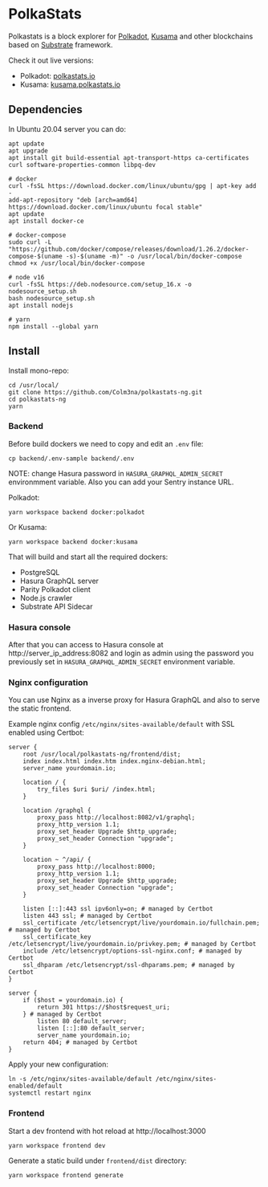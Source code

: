 # PolkaStats

Polkastats is a block explorer for [Polkadot](https://polkadot.network/), [Kusama](https://kusama.network/) and other blockchains based on [Substrate](https://substrate.dev/) framework.

Check it out live versions:

- Polkadot: [polkastats.io](https://polkastats.io)
- Kusama: [kusama.polkastats.io](https://kusama.polkastats.io)

## Dependencies

In Ubuntu 20.04 server you can do:

```
apt update
apt upgrade
apt install git build-essential apt-transport-https ca-certificates curl software-properties-common libpq-dev

# docker
curl -fsSL https://download.docker.com/linux/ubuntu/gpg | apt-key add -
add-apt-repository "deb [arch=amd64] https://download.docker.com/linux/ubuntu focal stable"
apt update
apt install docker-ce

# docker-compose
sudo curl -L "https://github.com/docker/compose/releases/download/1.26.2/docker-compose-$(uname -s)-$(uname -m)" -o /usr/local/bin/docker-compose
chmod +x /usr/local/bin/docker-compose

# node v16
curl -fsSL https://deb.nodesource.com/setup_16.x -o nodesource_setup.sh
bash nodesource_setup.sh
apt install nodejs

# yarn
npm install --global yarn
```

## Install

Install mono-repo:

```
cd /usr/local/
git clone https://github.com/Colm3na/polkastats-ng.git
cd polkastats-ng
yarn
```

### Backend

Before build dockers we need to copy and edit an `.env` file:

```
cp backend/.env-sample backend/.env
```

NOTE: change Hasura password in `HASURA_GRAPHQL_ADMIN_SECRET` environmment variable. Also you can add your Sentry instance URL.

Polkadot:

```
yarn workspace backend docker:polkadot
```

Or Kusama:

```
yarn workspace backend docker:kusama
```

That will build and start all the required dockers:

- PostgreSQL
- Hasura GraphQL server
- Parity Polkadot client
- Node.js crawler
- Substrate API Sidecar

### Hasura console

After that you can access to Hasura console at http://server_ip_address:8082 and login as admin using the password you previously set in `HASURA_GRAPHQL_ADMIN_SECRET` environment variable.

### Nginx configuration

You can use Nginx as a inverse proxy for Hasura GraphQL and also to serve the static frontend.

Example nginx config `/etc/nginx/sites-available/default` with SSL enabled using Certbot:

```
server {
    root /usr/local/polkastats-ng/frontend/dist;
    index index.html index.htm index.nginx-debian.html;
    server_name yourdomain.io;

    location / {
        try_files $uri $uri/ /index.html;
    }

    location /graphql {
        proxy_pass http://localhost:8082/v1/graphql;
        proxy_http_version 1.1;
        proxy_set_header Upgrade $http_upgrade;
        proxy_set_header Connection "upgrade";
    }

    location ~ ^/api/ {
        proxy_pass http://localhost:8000;
        proxy_http_version 1.1;
        proxy_set_header Upgrade $http_upgrade;
        proxy_set_header Connection "upgrade";
    }

    listen [::]:443 ssl ipv6only=on; # managed by Certbot
    listen 443 ssl; # managed by Certbot
    ssl_certificate /etc/letsencrypt/live/yourdomain.io/fullchain.pem; # managed by Certbot
    ssl_certificate_key /etc/letsencrypt/live/yourdomain.io/privkey.pem; # managed by Certbot
    include /etc/letsencrypt/options-ssl-nginx.conf; # managed by Certbot
    ssl_dhparam /etc/letsencrypt/ssl-dhparams.pem; # managed by Certbot
}

server {
    if ($host = yourdomain.io) {
        return 301 https://$host$request_uri;
    } # managed by Certbot
        listen 80 default_server;
        listen [::]:80 default_server;
        server_name yourdomain.io;
    return 404; # managed by Certbot
}
```

Apply your new configuration:

```
ln -s /etc/nginx/sites-available/default /etc/nginx/sites-enabled/default
systemctl restart nginx
```

### Frontend

Start a dev frontend with hot reload at http://localhost:3000

```
yarn workspace frontend dev
```

Generate a static build under `frontend/dist` directory:

```
yarn workspace frontend generate
```